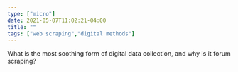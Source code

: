 ```yaml
---
type: ["micro"]
date: 2021-05-07T11:02:21-04:00
title: ""
tags: ["web scraping","digital methods"]
---
```

What is the most soothing form of digital data collection, and why is it forum scraping?
